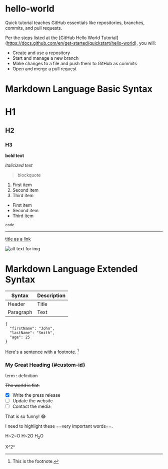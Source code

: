 # hello-world
Quick tutorial teaches GitHub essentials like repositories, branches, commits, and pull requests.

Per the steps listed at the [GitHub Hello World Tutorial] (https://docs.github.com/en/get-started/quickstart/hello-world), you will:
- Create and use a repository
- Start and manage a new branch
- Make changes to a file and push them to GitHub as commits
- Open and merge a pull request

# Markdown Language Basic Syntax
# H1
## H2
### H3

**bold text**

*italicized text*

> blockquote

1. First item
2. Second item
3. Third item

- First item
- Second item
- Third item

`code`

---

[title as a link](https://www.example.com)

![alt text for img](image.jpg)

# Markdown Language Extended Syntax 

| Syntax | Description |
| ----------- | ----------- |
| Header | Title |
| Paragraph | Text |

```
{
  "firstName": "John",
  "lastName": "Smith",
  "age": 25
}
```

Here's a sentence with a footnote. [^1]

[^1]: This is the footnote.

### My Great Heading {#custom-id}

term
: definition

~~The world is flat.~~

- [x] Write the press release
- [ ] Update the website
- [ ] Contact the media

That is so funny! :joy:

I need to highlight these ==very important words==.

H~2~O
H~2O
H<sub>2</sub>O
  
X^2^
  
  
